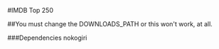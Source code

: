 #IMDB Top 250

##You must change the DOWNLOADS_PATH or this won't work, at all.

###Dependencies
nokogiri
